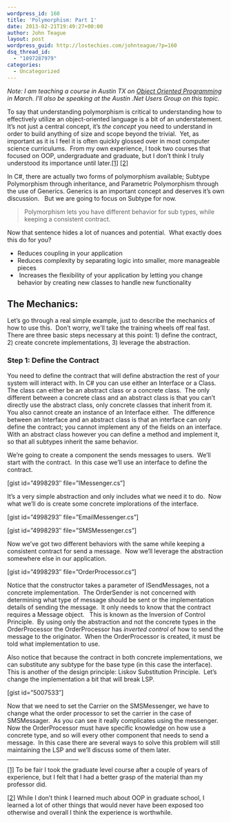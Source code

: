 ```yaml
---
wordpress_id: 160
title: 'Polymorphism: Part 1'
date: 2013-02-21T19:49:27+00:00
author: John Teague
layout: post
wordpress_guid: http://lostechies.com/johnteague/?p=160
dsq_thread_id:
  - "1097287979"
categories:
  - Uncategorized
---
```

_Note: I am teaching a course in Austin TX on <a href="http://oop-c-sharp-march-2013.eventbrite.com/" target="_blank">Object Oriented Programming</a> in March. I&#8217;ll also be speaking at the Austin .Net Users Group on this topic._

To say that understanding polymorphism is critical to understanding how to effectively utilize an object-oriented language is a bit of an understatement.  It’s not just a central concept, it’s _the concept_ you need to understand in order to build anything of size and scope beyond the trivial.  Yet, as important as it is I feel it is often quickly glossed over in most computer science curriculums.  From my own experience, I took two courses that focused on OOP, undergraduate and graduate, but I don’t think I truly understood its importance until later.[[1]](#_ftn1 "") [[2]](#_ftn2 "")

In C#, there are actually two forms of polymorphism available; Subtype Polymorphism through inheritance, and Parametric Polymorphism through the use of Generics. Generics is an important concept and deserves it’s own discussion.   But we are going to focus on Subtype for now.

> Polymorphism lets you have different behavior for sub types, while keeping a consistent contract.

Now that sentence hides a lot of nuances and potential.  What exactly does this do for you?

  * Reduces coupling in your application
  * Reduces complexity by separating logic into smaller, more manageable pieces
  *  Increases the flexibility of your application by letting you change behavior by creating new classes to handle new functionality

## The Mechanics:

Let’s go through a real simple example, just to describe the mechanics of how to use this.  Don’t worry, we’ll take the training wheels off real fast.  There are three basic steps necessary at this point: 1) define the contract, 2) create concrete implementations, 3) leverage the abstraction.

### Step 1: Define the Contract

You need to define the contract that will define abstraction the rest of your system will interact with. In C# you can use either an Interface or a Class.  The class can either be an abstract class or a concrete class.  The only different between a concrete class and an abstract class is that you can’t directly use the abstract class, only concrete classes that inherit from it.  You also cannot create an instance of an Interface either.  The difference between an Interface and an abstract class is that an interface can only define the contract; you cannot implement any of the fields on an interface.  With an abstract class however you can define a method and implement it, so that all subtypes inherit the same behavior.

We’re going to create a component the sends messages to users.  We’ll start with the contract.  In this case we’ll use an interface to define the contract.

[gist id=&#8221;4998293&#8243; file=&#8221;IMessenger.cs&#8221;]

It’s a very simple abstraction and only includes what we need it to do.  Now what we’ll do is create some concrete implorations of the interface.

[gist id=&#8221;4998293&#8243; file=&#8221;EmailMessenger.cs&#8221;]

[gist id=&#8221;4998293&#8243; file=&#8221;SMSMessenger.cs&#8221;]

Now we’ve got two different behaviors with the same while keeping a consistent contract for send a message.  Now we’ll leverage the abstraction somewhere else in our application.

[gist id=&#8221;4998293&#8243; file=&#8221;OrderProcessor.cs&#8221;]

Notice that the constructor takes a parameter of ISendMessages, not a concrete implementation.  The OrderSender is not concerned with determining what type of message should be sent or the implementation details of sending the message.  It only needs to know that the contract requires a Message object.   This is known as the Inversion of Control Principle.  By using only the abstraction and not the concrete types in the OrderProcessor the OrderProcessor has _inverted control_ of how to send the message to the originator.  When the OrderProcessor is created, it must be told what implementation to use.

Also notice that because the contract in both concrete implementations, we can substitute any subtype for the base type (in this case the interface).  This is another of the design principle: Liskov Substitution Principle.  Let’s change the implementation a bit that will break LSP.

[gist id=&#8221;5007533&#8243;]

Now that we need to set the Carrier on the SMSMessenger, we have to change what the order processor to set the carrier in the case of SMSMessager.  As you can see it really complicates using the messenger.  Now the OrderProcessor must have specific knowledge on how use a concrete type, and so will every other component that needs to send a message.  In this case there are several ways to solve this problem will still maintaining the LSP and we’ll discuss some of them later.

<div>
  <hr align="left" size="1" width="33%" />
  
  <div>
    <p>
      <a title="" href="#_ftnref1">[1]</a> To be fair I took the graduate level course after a couple of years of experience, but I felt that I had a better grasp of the material than my professor did.
    </p>
  </div>
  
  <div>
    <p>
      <a title="" href="#_ftnref2">[2]</a> While I don’t think I learned much about OOP in graduate school, I learned a lot of other things that would never have been exposed too otherwise and overall I think the experience is worthwhile.
    </p>
  </div>
</div>